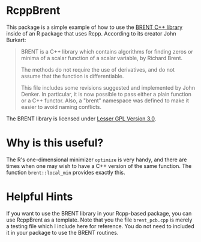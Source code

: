 # RcppBrent
This package is a simple example of how to use the [BRENT C++ library](https://people.sc.fsu.edu/~jburkardt/cpp_src/brent/brent.html) inside of an R package that uses Rcpp.
According to its creator John Burkart: 
> BRENT is a C++ library which contains algorithms for finding zeros or minima of a scalar function of a scalar variable, by Richard Brent.
>
> The methods do not require the use of derivatives, and do not assume that the function is differentiable.
>
> This file includes some revisions suggested and implemented by John Denker. In particular, it is now possible to pass either a plain function or a C++ functor. Also, a "brent" namespace was defined to make it easier to avoid naming conflicts. 

The BRENT library is licensed under [Lesser GPL Version 3.0](https://people.sc.fsu.edu/~jburkardt/txt/gnu_lgpl.txt).

# Why is this useful?
The R's one-dimensional minimizer `optimize` is very handy, and there are times when one may wish to have a C++ version of the same function. The function `brent::local_min` provides exactly this.

# Helpful Hints
If you want to use the BRENT library in your Rcpp-based package, you can use RcppBrent as a template. 
Note that you the file `brent_pcb.cpp` is merely a testing file which I include here for reference.
You do not need to included it in your package to use the BRENT routines.
